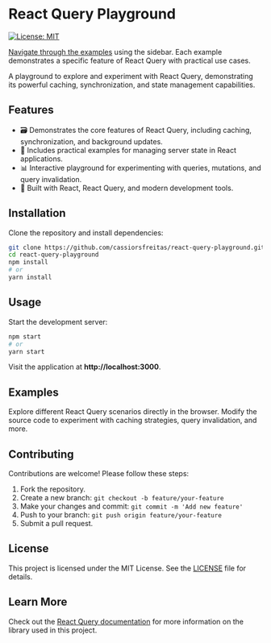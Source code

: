 # React Query Playground

[![License: MIT](https://img.shields.io/badge/License-MIT-green.svg)](https://opensource.org/licenses/MIT)

[Navigate through the examples](https://react-query-playground.cassiorsfreitas.com/) using the sidebar. Each example demonstrates a specific feature of React Query with practical use cases.

A playground to explore and experiment with React Query, demonstrating its powerful caching, synchronization, and state management capabilities.

## Features

- 🗃️ Demonstrates the core features of React Query, including caching, synchronization, and background updates.
- 🚀 Includes practical examples for managing server state in React applications.
- 📊 Interactive playground for experimenting with queries, mutations, and query invalidation.
- 🔧 Built with React, React Query, and modern development tools.

## Installation

Clone the repository and install dependencies:

```bash
git clone https://github.com/cassiorsfreitas/react-query-playground.git
cd react-query-playground
npm install
# or
yarn install
```

## Usage

Start the development server:

```bash
npm start
# or
yarn start
```

Visit the application at **http://localhost:3000**.

## Examples

Explore different React Query scenarios directly in the browser. Modify the source code to experiment with caching strategies, query invalidation, and more.

## Contributing

Contributions are welcome! Please follow these steps:

1. Fork the repository.
2. Create a new branch: `git checkout -b feature/your-feature`
3. Make your changes and commit: `git commit -m 'Add new feature'`
4. Push to your branch: `git push origin feature/your-feature`
5. Submit a pull request.

## License

This project is licensed under the MIT License. See the [LICENSE](LICENSE) file for details.

## Learn More

Check out the [React Query documentation](https://tanstack.com/query) for more information on the library used in this project.
